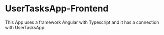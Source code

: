 # UserTasksApp-Frontend
This App uses a framework Angular with Typescript and it has a connection with UserTasksApp
